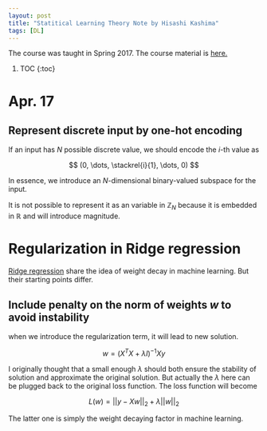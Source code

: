 ```yaml
---
layout: post
title: "Statitical Learning Theory Note by Hisashi Kashima"
tags: [DL]
---
```


The course was taught in Spring 2017.
The course material is [here.](http://www.geocities.jp/kashi_pong/course_statistical_learning_theory_2017.html)

1. TOC
{:toc}

# Apr. 17

## Represent discrete input by one-hot encoding

If an input has $N$ possible discrete value, we should encode 
the $i$-th value as

$$ (0, \dots, \stackrel{i}{1}, \dots, 0)  $$

In essence, we introduce an $N$-dimensional binary-valued subspace
for the input.

It is not possible to represent it as an variable in $\mathbb{Z}_N$ 
because it is embedded in $\mathbb{R}$ and will introduce magnitude. 

# Regularization in Ridge regression

[Ridge regression](https://en.wikipedia.org/wiki/Tikhonov_regularization)
share the idea of weight decay in machine learning.
But their starting points differ.

## Include penalty on the norm of weights $w$ to avoid instability

when we introduce the regularization term, it will lead to new solution.

$$ 
w = (X^T X + \lambda I)^{-1} X y
$$
 
I originally thought that a small enough $\lambda$
 should both ensure the stability of solution
and approximate the original solution.
But actually the $\lambda$ here can be plugged back to the original
loss function. The loss function will become

$$
L(w) = ||y-Xw||_2 + \lambda||w||_2
$$

The latter one is simply the weight decaying factor in machine learning.


<script type="text/javascript" async
 src="https://cdn.mathjax.org/mathjax/latest/MathJax.js?config=TeX-AMS_CHTML">
</script>
<script type="text/x-mathjax-config">
 MathJax.Hub.Config({tex2jax: {inlineMath: [['$','$'], ['\\(','\\)']]}});
</script>
